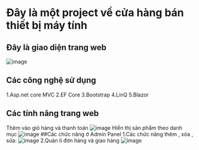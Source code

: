 # Đây là một project về cửa hàng bán thiết bị máy tính
## Đây là giao diện trang web
![image](https://user-images.githubusercontent.com/72533372/173197866-bf7724fa-7cfb-494d-a899-871cb4400cbe.png)
## Các công nghệ sử dụng
1.Asp.net core MVC
2.EF Core
3.Bootstrap
4.LinQ
5.Blazor
  ## Các tính năng trang web
Thêm vào giỏ hàng và thanh toán
![image](https://user-images.githubusercontent.com/72533372/173197970-70c45347-beb5-43d5-af4b-d4b1b9bf3504.png)
Hiển thị sản phẩm theo danh mục
![image](https://user-images.githubusercontent.com/72533372/173198012-a23a5278-4e70-44f9-a90f-be1c6cb38bab.png)
  ##Các chức năng ở Admin Panel
1.Các chức năng thêm , xóa , sửa:
![image](https://user-images.githubusercontent.com/72533372/173198064-70f1d581-642e-4764-aee8-5aced3693a61.png)
2.Quản lí đơn hàng và giao hàng
![image](https://user-images.githubusercontent.com/72533372/173198098-2437911d-8d36-434b-9a66-a2653df7ce3f.png)



